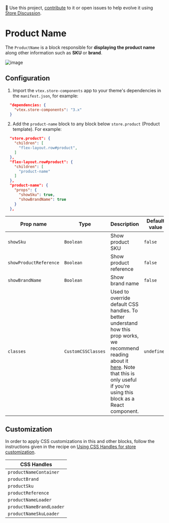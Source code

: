 📢 Use this project, [contribute](https://github.com/vtex-apps/store-components) to it or open issues to help evolve it using [Store Discussion](https://github.com/vtex-apps/store-discussion). 

# Product Name

The `ProductName` is a block responsible for **displaying the product name** along other information such as **SKU** or **brand**.

![image](https://user-images.githubusercontent.com/284515/70231165-8f6b4200-1738-11ea-9f06-3583c08fc693.png)

## Configuration

1. Import the `vtex.store-components` app to your theme's dependencies in the `manifest.json`, for example:

```json
  "dependencies: {
    "vtex.store-components": "3.x"
  }
```

2. Add the `product-name` block to any block below `store.product` (Product template). For example:

```json
  "store.product": {
    "children": [
      "flex-layout.row#product",
    ]
  },
  "flex-layout.row#product": {
    "children": [
      "product-name"
    ]
  },
  "product-name": {
    "props": {
      "showSku": true,
      "showBrandName": true
    }
  },
```

| Prop name | Type | Description | Default value |
| --- | --- | --- | ---| 
| `showSku` | `Boolean` | Show product SKU | `false` |
| `showProductReference` | `Boolean` | Show product reference | `false`| 
| `showBrandName` | `Boolean` | Show brand name | `false`| 
| `classes` | `CustomCSSClasses` | Used to override default CSS handles. To better understand how this prop works, we recommend reading about it [here](https://github.com/vtex-apps/css-handles#usecustomclasses). Note that this is only useful if you're using this block as a React component. | `undefined` |

## Customization

In order to apply CSS customizations in this and other blocks, follow the instructions given in the recipe on [Using CSS Handles for store customization](https://vtex.io/docs/recipes/style/using-css-handles-for-store-customization).

| CSS Handles |
| --- |
| `productNameContainer` |
| `productBrand` |
| `productSku` |
| `productReference` |
| `productNameLoader` |
| `productNameBrandLoader` |
| `productNameSkuLoader` |
